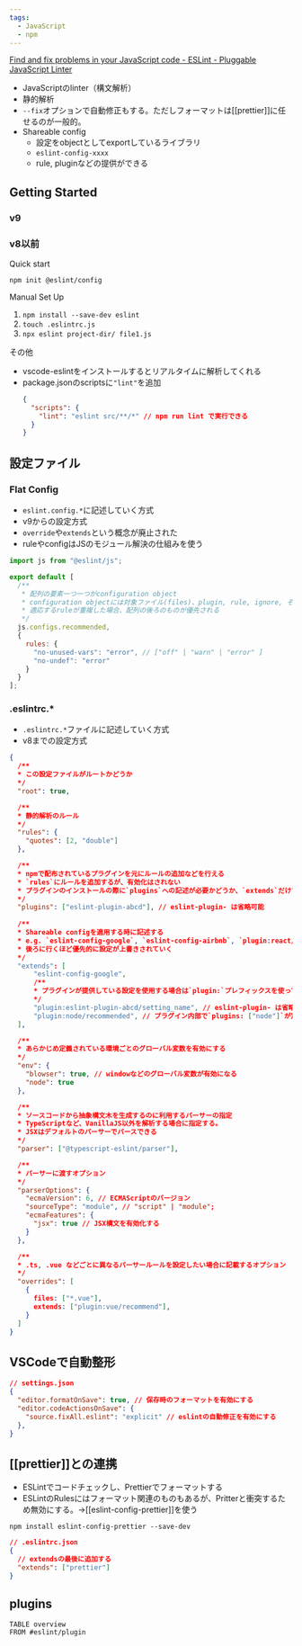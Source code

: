 ```yaml
---
tags:
  - JavaScript
  - npm
---
```

[Find and fix problems in your JavaScript code - ESLint - Pluggable JavaScript Linter](https://eslint.org/)

- JavaScriptのlinter（構文解析）
- 静的解析
- `--fix`オプションで自動修正もする。ただしフォーマットは[[prettier]]に任せるのが一般的。
- Shareable config
	- 設定をobjectとしてexportしているライブラリ
	- `eslint-config-xxxx`
	- rule, pluginなどの提供ができる

## Getting Started
### v9
### v8以前
Quick start
```shell
npm init @eslint/config
```

Manual Set Up
1. `npm install --save-dev eslint`
2. `touch .eslintrc.js`
3. `npx eslint project-dir/ file1.js`

その他
- vscode-eslintをインストールするとリアルタイムに解析してくれる
- package.jsonのscriptsに`"lint"`を追加
	```json
	{
	  "scripts": {
	    "lint": "eslint src/**/*" // npm run lint で実行できる
	  }
	}
	```


## 設定ファイル
### Flat Config
- `eslint.config.*`に記述していく方式
- v9からの設定方式
- `override`や`extends`という概念が廃止された
- ruleやconfigはJSのモジュール解決の仕組みを使う
```js
import js from "@eslint/js";

export default [
  /**
   * 配列の要素一つ一つがconfiguration object
   * configuration objectには対象ファイル(files)、plugin, rule, ignore, その他の設定などが書ける
   * 適応するruleが重複した場合、配列の後ろのものが優先される
   */
  js.configs.recommended,
  {
    rules: {
      "no-unused-vars": "error", // ["off" | "warn" | "error" ]
      "no-undef": "error"
    }
  }
];
```
### .eslintrc.*
- `.eslintrc.*`ファイルに記述していく方式
- v8までの設定方式
```json
{
  /**
  * この設定ファイルがルートかどうか
  */
  "root": true,

  /**
  * 静的解析のルール
  */
  "rules": {
    "quotes": [2, "double"]
  },

  /**
  * npmで配布されているプラグインを元にルールの追加などを行える
  * `rules`にルールを追加するが、有効化はされない
  * プラグインのインストールの際に`plugins`への記述が必要かどうか、`extends`だけでいいかどうかは、導入するプラグインによって異なるので、都度調べる。（プラグインの内部で`plugins`の記載がある場合は、`.eslintrc.*`で`plugins`を記載する必要はない。）
  */
  "plugins": ["eslint-plugin-abcd"], // eslint-plugin- は省略可能
  
  /**
  * Shareable configを適用する時に記述する
  * e.g. `eslint-config-google`, `eslint-config-airbnb`, `plugin:react/recommended`
  * 後ろに行くほど優先的に設定が上書きされていく
  */
  "extends": [
	  "eslint-config-google", 
	  /**
	  * プラグインが提供している設定を使用する場合は`plugin:`プレフィックスを使って以下のように記載する
	  */
	  "plugin:eslint-plugin-abcd/setting_name", // eslint-plugin- は省略可能
	  "plugin:node/recommended", // プラグイン内部で`plugins: ["node"]`が定義されているため、.eslintrc.*でpluginsの記載が不要
  ],

  /**
  * あらかじめ定義されている環境ごとのグローバル変数を有効にする
  */
  "env": {
    "blowser": true, // windowなどのグローバル変数が有効になる
    "node": true
  },

  /**
  * ソースコードから抽象構文木を生成するのに利用するパーサーの指定
  * TypeScriptなど、VanillaJS以外を解析する場合に指定する。
  * JSXはデフォルトのパーサーでパースできる
  */
  "parser": ["@typescript-eslint/parser"],

  /**
  * パーサーに渡すオプション
  */
  "parserOptions": {
    "ecmaVersion": 6, // ECMAScriptのバージョン
    "sourceType": "module", // "script" | "module"; 
    "ecmaFeatures": {
      "jsx": true // JSX構文を有効化する
    }
  },

  /**
  * .ts, .vue などごとに異なるパーサールールを設定したい場合に記載するオプション
  */
  "overrides": [
    {
      files: ["*.vue"],
      extends: ["plugin:vue/recommend"],
    }
  ]
}
```

## VSCodeで自動整形
```json
// settings.json
{
  "editor.formatOnSave": true, // 保存時のフォーマットを有効にする
  "editor.codeActionsOnSave": {
    "source.fixAll.eslint": "explicit" // eslintの自動修正を有効にする
  },
}
```
## [[prettier]]との連携
- ESLintでコードチェックし、Prettierでフォーマットする
- ESLintのRulesにはフォーマット関連のものもあるが、Pritterと衝突するため無効にする。→[[eslint-config-prettier]]を使う
```shell
npm install eslint-config-prettier --save-dev
```
```json
// .eslintrc.json
{
  // extendsの最後に追加する
  "extends": ["prettier"]
}
```

## plugins
```dataview
TABLE overview
FROM #eslint/plugin
```
